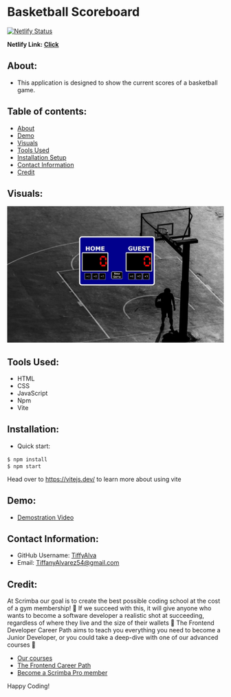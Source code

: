 # Basketball Scoreboard
[![Netlify Status](https://api.netlify.com/api/v1/badges/e1420629-04f6-450b-a38d-d57dabae3042/deploy-status)](https://app.netlify.com/sites/basketball-scoreboard-0360/deploys)

<strong>Netlify Link: <a href="https://basketball-scoreboard-0360.netlify.app/">Click</a></strong>



## About:
- This application is designed to show the current scores of a basketball game.

## Table of contents:
* [About](#about)
* [Demo](#demo)
* [Visuals](#visuals)
* [Tools Used](#tools-used)
* [Installation Setup](#installation) 
* [Contact Information](#contact-information)
* [Credit](#credit)


## Visuals:
![](./images/Scoreboard.jpg)

## Tools Used:
- HTML
- CSS
- JavaScript
- Npm
- Vite

## Installation:
- Quick start:

```
$ npm install
$ npm start
````
Head over to https://vitejs.dev/ to learn more about using vite

## Demo:
- <a href="https://drive.google.com/file/d/1ygm7QaiFV7DniFv-MB7cKPQOQ72uLLYS/view?usp=sharing"> Demostration Video</a>

## Contact Information:
* GitHub Username: <a href="https://github.com/TiffyAlva">TiffyAlva</a>
* Email: <a href="malito:TiffanyAlvarez54@gmail.com">TiffanyAlvarez54@gmail.com


## Credit:
At Scrimba our goal is to create the best possible coding school at the cost of a gym membership! 💜
If we succeed with this, it will give anyone who wants to become a software developer a realistic shot at succeeding, regardless of where they live and the size of their wallets 🎉
The Frontend Developer Career Path aims to teach you everything you need to become a Junior Developer, or you could take a deep-dive with one of our advanced courses 🚀

- [Our courses](https://scrimba.com/allcourses)
- [The Frontend Career Path](https://scrimba.com/learn/frontend)
- [Become a Scrimba Pro member](https://scrimba.com/pricing)

Happy Coding!
